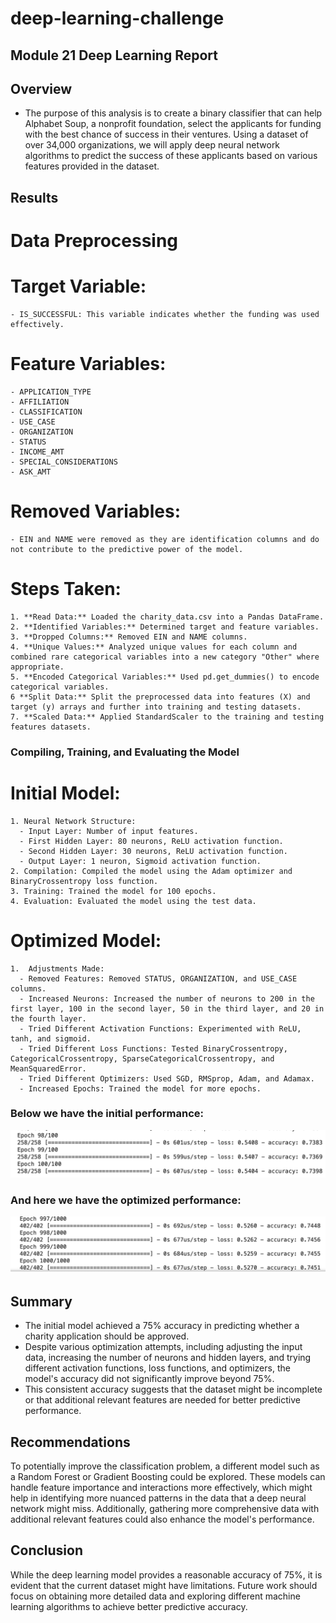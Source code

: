 # deep-learning-challenge
## Module 21 Deep Learning Report

## Overview
* The purpose of this analysis is to create a binary classifier that can help Alphabet Soup, a nonprofit foundation, select the applicants for funding with the best chance of success in their ventures. Using a dataset of over 34,000 organizations, we will apply deep neural network algorithms to predict the success of these applicants based on various features provided in the dataset.


## Results
# Data Preprocessing
  # Target Variable:
    - IS_SUCCESSFUL: This variable indicates whether the funding was used effectively.
  # Feature Variables:
    - APPLICATION_TYPE
    - AFFILIATION
    - CLASSIFICATION
    - USE_CASE
    - ORGANIZATION
    - STATUS
    - INCOME_AMT
    - SPECIAL_CONSIDERATIONS
    - ASK_AMT
  # Removed Variables:
    - EIN and NAME were removed as they are identification columns and do not contribute to the predictive power of the model.
  # Steps Taken:
    1. **Read Data:** Loaded the charity_data.csv into a Pandas DataFrame.
    2. **Identified Variables:** Determined target and feature variables.
    3. **Dropped Columns:** Removed EIN and NAME columns.
    4. **Unique Values:** Analyzed unique values for each column and combined rare categorical variables into a new category "Other" where appropriate.
    5. **Encoded Categorical Variables:** Used pd.get_dummies() to encode categorical variables.
    6 **Split Data:** Split the preprocessed data into features (X) and target (y) arrays and further into training and testing datasets.
    7. **Scaled Data:** Applied StandardScaler to the training and testing features datasets.

### Compiling, Training, and Evaluating the Model

  # Initial Model:
    1. Neural Network Structure:
      - Input Layer: Number of input features.
      - First Hidden Layer: 80 neurons, ReLU activation function.
      - Second Hidden Layer: 30 neurons, ReLU activation function.
      - Output Layer: 1 neuron, Sigmoid activation function.
    2. Compilation: Compiled the model using the Adam optimizer and BinaryCrossentropy loss function.
    3. Training: Trained the model for 100 epochs.
    4. Evaluation: Evaluated the model using the test data.

  # Optimized Model:
    1.  Adjustments Made:
      - Removed Features: Removed STATUS, ORGANIZATION, and USE_CASE columns.
      - Increased Neurons: Increased the number of neurons to 200 in the first layer, 100 in the second layer, 50 in the third layer, and 20 in the fourth layer.
      - Tried Different Activation Functions: Experimented with ReLU, tanh, and sigmoid.
      - Tried Different Loss Functions: Tested BinaryCrossentropy, CategoricalCrossentropy, SparseCategoricalCrossentropy, and MeanSquaredError.
      - Tried Different Optimizers: Used SGD, RMSprop, Adam, and Adamax.
      - Increased Epochs: Trained the model for more epochs.

### Below we have the initial performance:
<img title="a title" alt="Alt text" src="./Screenshot2.png">

### And here we have the optimized performance:
<img title="a title" alt="Alt text" src="./Screenshot1.png">

## Summary
  - The initial model achieved a 75% accuracy in predicting whether a charity application should be approved.
  - Despite various optimization attempts, including adjusting the input data, increasing the number of neurons and hidden layers, and trying different activation functions, loss functions, and optimizers, the model's accuracy did not significantly improve beyond 75%.
  - This consistent accuracy suggests that the dataset might be incomplete or that additional relevant features are needed for better predictive performance.

## Recommendations
  To potentially improve the classification problem, a different model such as a Random Forest or Gradient Boosting could be explored. These models can handle feature importance and interactions more effectively, which might help in identifying more nuanced patterns in the data that a deep neural network might miss. Additionally, gathering more comprehensive data with additional relevant features could also enhance the model's performance.

## Conclusion
  While the deep learning model provides a reasonable accuracy of 75%, it is evident that the current dataset might have limitations. Future work should focus on obtaining more detailed data and exploring different machine learning algorithms to achieve better predictive accuracy.


